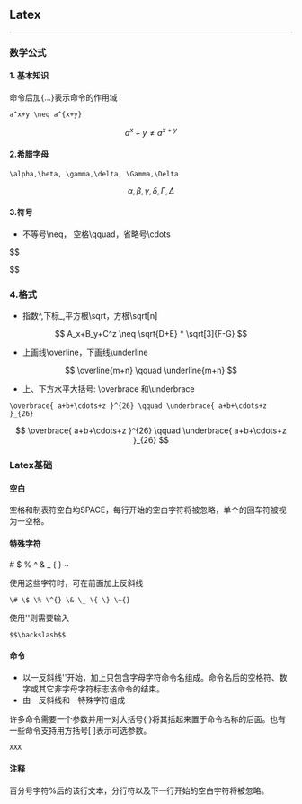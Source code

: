 ## Latex

---

### 数学公式

#### 1. 基本知识

命令后加{...}表示命令的作用域

```
a^x+y \neq a^{x+y}
```


$$
a^x+y \neq a^{x+y}
$$


#### 2.希腊字母

```
\alpha,\beta, \gamma,\delta, \Gamma,\Delta
```


$$
 \alpha,\beta, \gamma,\delta, \Gamma,\Delta
$$


#### 3.符号
- 不等号\neq， 空格\qquad，省略号\cdots


$$

$$





### 4.格式
- 指数^,下标\_,平方根\sqrt，方根\sqrt\[n\]


$$
A_x+B_y+C^z \neq \sqrt{D+E} * \sqrt[3]{F-G}
$$


* 上画线\overline，下画线\underline


$$
\overline{m+n} \qquad \underline{m+n}
$$


* 上、下方水平大括号: \overbrace 和\underbrace

```
\overbrace{ a+b+\cdots+z }^{26} \qquad \underbrace{ a+b+\cdots+z }_{26}
```


$$
\overbrace{ a+b+\cdots+z }^{26} \qquad \underbrace{ a+b+\cdots+z }_{26}
$$


### Latex基础

#### 空白

空格和制表符空白均SPACE，每行开始的空白字符将被忽略，单个的回车符被视为一空格。

#### 特殊字符

\# $ % ^ & \_ { } ~

使用这些字符时，可在前面加上反斜线

```
\# \$ \% \^{} \& \_ \{ \} \~{}
```

使用'\'则需要输入

```
$$\backslash$$
```

#### 命令

* 以一反斜线'\'开始，加上只包含字母字符命令名组成。命令名后的空格符、数字或其它非字母字符标志该命令的结束。
* 由一反斜线和一特殊字符组成 

许多命令需要一个参数并用一对大括号{ }将其括起来置于命令名称的后面。也有一些命令支持用方括号\[ \]表示可选参数。

```cpp
XXX
```

#### 注释

百分号字符%后的该行文本，分行符以及下一行开始的空白字符将被忽略。

